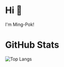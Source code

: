 # Hi 👋

I'm Ming-Pok!

# GitHub Stats

![Top Langs](https://github-readme-stats.vercel.app/api/top-langs/?username=mp-ng&langs_count=10&layout=compact&theme=tokyonight)

